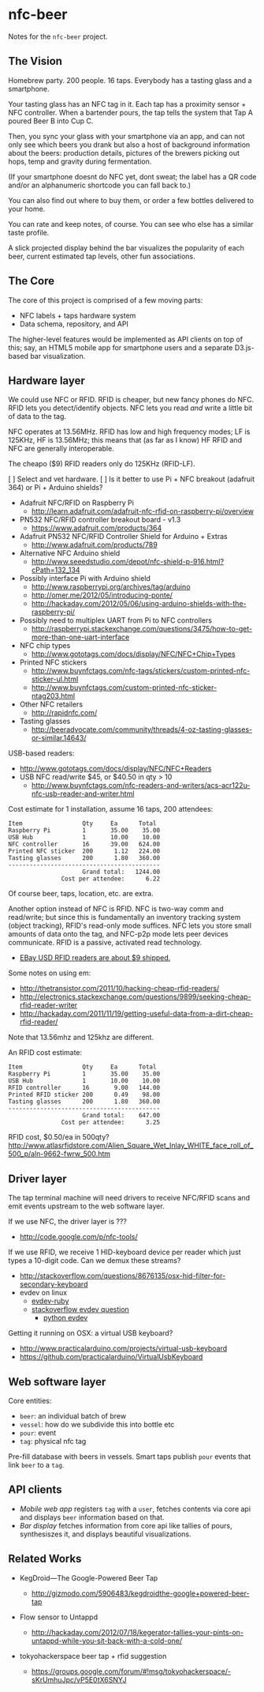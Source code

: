 nfc-beer
========

Notes for the `nfc-beer` project.

The Vision
----------

Homebrew party.  200 people.  16 taps.  Everybody has a tasting glass and a smartphone.

Your tasting glass has an NFC tag in it.  Each tap has a proximity sensor + NFC controller.
When a bartender pours, the tap tells the system that Tap A poured Beer B into Cup C.

Then, you sync your glass with your smartphone via an app, and can not only see
which beers you drank but also a host of background information about the beers:
production details, pictures of the brewers picking out hops, temp and gravity during
fermentation.

(If your smartphone doesnt do NFC yet, dont sweat; the label has a QR code and/or
an alphanumeric shortcode you can fall back to.)

You can also find out where to buy them, or order a few bottles delivered to your home.

You can rate and keep notes, of course.  You can see who else has a similar taste profile.

A slick projected display behind the bar visualizes the popularity of each beer,
current estimated tap levels, other fun associations.

The Core
--------

The core of this project is comprised of a few moving parts:

* NFC labels + taps hardware system
* Data schema, repository, and API

The higher-level features would be implemented as API clients on top of this;
say, an HTML5 mobile app for smartphone users and a separate D3.js-based
bar visualization.

Hardware layer
--------------

We could use NFC or RFID.  RFID is cheaper, but new fancy phones do NFC.
RFID lets you detect/identify objects.  NFC lets you read *and* write a little
bit of data to the tag.

NFC operates at 13.56MHz.  RFID has low and high frequency modes; LF is 125KHz,
HF is 13.56MHz; this means that (as far as I know) HF RFID and NFC are
generally interoperable.

The cheapo ($9) RFID readers only do 125KHz (RFID-LF).

[ ] Select and vet hardware.
[ ] Is it better to use Pi + NFC breakout (adafruit 364) or Pi + Arduino shields?

* Adafruit NFC/RFID on Raspberry Pi
  * <http://learn.adafruit.com/adafruit-nfc-rfid-on-raspberry-pi/overview>
* PN532 NFC/RFID controller breakout board - v1.3
  * <https://www.adafruit.com/products/364>
* Adafruit PN532 NFC/RFID Controller Shield for Arduino + Extras
  * <http://www.adafruit.com/products/789>
* Alternative NFC Arduino shield
  * <http://www.seeedstudio.com/depot/nfc-shield-p-916.html?cPath=132_134>
* Possibly interface Pi with Arduino shield
  * <http://www.raspberrypi.org/archives/tag/arduino>
  * <http://omer.me/2012/05/introducing-ponte/>
  * <http://hackaday.com/2012/05/06/using-arduino-shields-with-the-raspberry-pi/>
* Possibly need to multiplex UART from Pi to NFC controllers
  * <http://raspberrypi.stackexchange.com/questions/3475/how-to-get-more-than-one-uart-interface>
* NFC chip types
  * <http://www.gototags.com/docs/display/NFC/NFC+Chip+Types>
* Printed NFC stickers
  * <http://www.buynfctags.com/nfc-tags/stickers/custom-printed-nfc-sticker-ul.html>
  * <http://www.buynfctags.com/custom-printed-nfc-sticker-ntag203.html>
* Other NFC retailers
  * <http://rapidnfc.com/>
* Tasting glasses
  * <http://beeradvocate.com/community/threads/4-oz-tasting-glasses-or-similar.14643/>

USB-based readers:
* <http://www.gototags.com/docs/display/NFC/NFC+Readers>
* USB NFC read/write $45, or $40.50 in qty > 10
  * <http://www.buynfctags.com/nfc-readers-and-writers/acs-acr122u-nfc-usb-reader-and-writer.html>

Cost estimate for 1 installation, assume 16 taps, 200 attendees:

    Item                 Qty     Ea      Total
    Raspberry Pi         1       35.00    35.00
    USB Hub              1       10.00    10.00
    NFC controller       16      39.00   624.00
    Printed NFC sticker  200      1.12   224.00
    Tasting glasses      200      1.80   360.00
    -------------------------------------------
                         Grand total:   1244.00
                   Cost per attendee:      6.22

Of course beer, taps, location, etc. are extra.

Another option instead of NFC is RFID.  NFC is two-way comm and read/write; but since
this is fundamentally an inventory tracking system (object tracking), RFID's
read-only mode suffices.  NFC lets you store small amounts of data onto the tag,
and NFC-p2p mode lets peer devices communicate.  RFID is a passive, activated read
technology.

* [EBay USD RFID readers are about $9 shipped.](http://www.ebay.com/itm/New-Black-Security-USB-RFID-ID-Proximity-Sensor-Smart-Card-Reader-125Khz-EM4100-/221046309121?pt=BI_Security_Fire_Protection&hash=item3377630101)

Some notes on using em:

* <http://thetransistor.com/2011/10/hacking-cheap-rfid-readers/>
* <http://electronics.stackexchange.com/questions/9899/seeking-cheap-rfid-reader-writer>
* <http://hackaday.com/2011/11/19/getting-useful-data-from-a-dirt-cheap-rfid-reader/>

Note that 13.56mhz and 125khz are different.

An RFID cost estimate:

    Item                 Qty     Ea      Total
    Raspberry Pi         1       35.00    35.00
    USB Hub              1       10.00    10.00
    RFID controller      16       9.00   144.00
    Printed RFID sticker 200      0.49    98.00
    Tasting glasses      200      1.80   360.00
    -------------------------------------------
                         Grand total:    647.00
                   Cost per attendee:      3.25


RFID cost, $0.50/ea in 500qty?
http://www.atlasrfidstore.com/Alien_Square_Wet_Inlay_WHITE_face_roll_of_500_p/aln-9662-fwrw_500.htm

Driver layer
------------

The tap terminal machine will need drivers to receive NFC/RFID scans and
emit events upstream to the web software layer.

If we use NFC, the driver layer is ???

* http://code.google.com/p/nfc-tools/

If we use RFID, we receive 1 HID-keyboard device per reader which just types
a 10-digit code.  Can we demux these streams?

* <http://stackoverflow.com/questions/8676135/osx-hid-filter-for-secondary-keyboard>
* evdev on linux
  * [evdev-ruby](http://hewner.com/2006/08/21/evdev-for-ruby-with-morse-code/)
  * [stackoverflow evdev question](http://stackoverflow.com/questions/5834220/how-to-read-out-an-usb-rfid-reader-imitating-an-hid-keyboard-using-linux-and-pyt)
    * [python evdev](http://128.130.182.59:8888/ceat/git/index.php?p=ceatclient.git&a=blob&h=d5be91bcf14cee983afdb03cfe8172b8984ac629&hb=42b464b5a31541e77d9955940d408d1c4bb40f88&f=evdev3.py)

Getting it running on OSX: a virtual USB keyboard?
* http://www.practicalarduino.com/projects/virtual-usb-keyboard
* https://github.com/practicalarduino/VirtualUsbKeyboard


Web software layer
------------------

Core entities:

* `beer`: an individual batch of brew
* `vessel`: how do we subdivide this into bottle etc
* `pour`: event
* `tag`: physical nfc tag

Pre-fill database with beers in vessels.
Smart taps publish `pour` events that link `beer` to a `tag`.

API clients
------------

* *Mobile web app* registers `tag` with a `user`, fetches contents via core api
  and displays `beer` information based on that.
* *Bar display* fetches information from core api like tallies of pours, synthesiszes it,
   and displays beautiful visualizations.

Related Works
-------------

* KegDroid—The Google-Powered Beer Tap
  * <http://gizmodo.com/5906483/kegdroidthe-google+powered-beer-tap>

* Flow sensor to Untappd
  * <http://hackaday.com/2012/07/18/kegerator-tallies-your-pints-on-untappd-while-you-sit-back-with-a-cold-one/>

* tokyohackerspace beer tap + rfid suggestion
  * <https://groups.google.com/forum/#!msg/tokyohackerspace/-sKrUmhuJpc/vP5E0tX6SNYJ>
